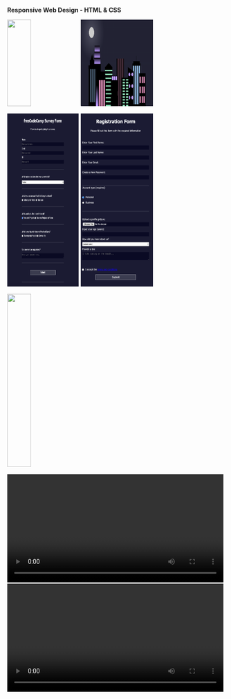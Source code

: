 **Responsive Web Design - HTML & CSS**
<p align="left" width="100%">

<img width="33%" src="https://i.pinimg.com/564x/23/6f/ed/236fedc1fe557a77ce09322973f6ef1a.jpg" style="display" width="200px" height="200px">
<img width="33%" src="https://github.com/traci-porter/github-portfolio/blob/main/images/2024-05-16_08-39-48.png?raw=true" style="display" width="200px" height="200px">
</p>
<p align="left" width="100%">
<img width="33%" src="https://github.com/traci-porter/github-portfolio/blob/main/images/2024-03-21_15-26-41.png?raw=true" style="display" width="300px" height="400px">
<img width="33%" src="https://github.com/traci-porter/github-portfolio/blob/main/images/2024-06-06_13-12-20.png?raw=true" style="display" width="200px" height="400px">
<p>

<p align="left" width="100%">
<img width="33%" src="https://github.com/traci-porter/github-portfolio/blob/main/images/2024-06-06_13-13-15.png?raw=true" style="display" width="300px" height="400px">
</p>

  
<div class="row video">
<video source src="https://github.com/traci-porter/github-portfolio/assets/146656449/54502659-90d1-4d74-90e4-9001d2fdefd1" type="video/mp4" width="500">
</div>


<div class="row video">
<video source src="https://github.com/traci-porter/github-portfolio/assets/146656449/c880c89e-690d-420a-8f36-f4ab3cab9d6e" type="video/mp4" width="500">
</div>


